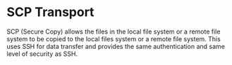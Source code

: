 # SCP Transport

SCP (Secure Copy) allows the files in the local file system or a remote file system to be copied to the local files system or a remote file system. This uses SSH for data transfer and provides the same authentication and same level of security as SSH.
